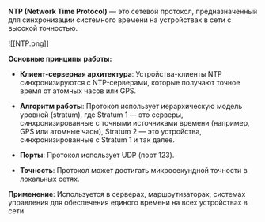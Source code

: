 **NTP (Network Time Protocol)** — это сетевой протокол, предназначенный для синхронизации системного времени на устройствах в сети с высокой точностью.

![[NTP.png]]

**Основные принципы работы:**

- **Клиент-серверная архитектура**: Устройства-клиенты NTP синхронизируются с NTP-серверами, которые получают точное время от атомных часов или GPS.

- **Алгоритм работы**: Протокол использует иерархическую модель уровней (stratum), где Stratum 1 — это серверы, синхронизированные с точными источниками времени (например, GPS или атомные часы), Stratum 2 — это устройства, синхронизированные с Stratum 1 и так далее.

- **Порты**: Протокол использует UDP (порт 123).

- **Точность**: Протокол может достигать микросекундной точности в локальных сетях.

**Применение**: Используется в серверах, маршрутизаторах, системах управления для обеспечения единого времени на всех устройствах в сети.